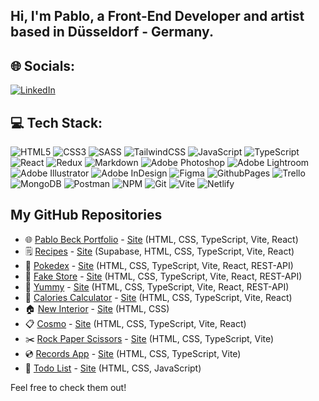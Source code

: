 ## Hi, I'm Pablo, a Front-End Developer and artist based in Düsseldorf - Germany.<br>

## 🌐 Socials:
[![LinkedIn](https://img.shields.io/badge/LinkedIn-%230077B5.svg?logo=linkedin&logoColor=white)](https://www.linkedin.com/in/pablobeck/) 

## 💻 Tech Stack:

![HTML5](https://img.shields.io/badge/html5-%23E34F26.svg?style=for-the-badge&logo=html5&logoColor=white) ![CSS3](https://img.shields.io/badge/css3-%231572B6.svg?style=for-the-badge&logo=css3&logoColor=white) ![SASS](https://img.shields.io/badge/SASS-hotpink.svg?style=for-the-badge&logo=SASS&logoColor=white) ![TailwindCSS](https://img.shields.io/badge/tailwindcss-%2338B2AC.svg?style=for-the-badge&logo=tailwind-css&logoColor=white) ![JavaScript](https://img.shields.io/badge/javascript-%23323330.svg?style=for-the-badge&logo=javascript&logoColor=%23F7DF1E) ![TypeScript](https://img.shields.io/badge/typescript-%23007ACC.svg?style=for-the-badge&logo=typescript&logoColor=white) ![React](https://img.shields.io/badge/react-%2320232a.svg?style=for-the-badge&logo=react&logoColor=%2361DAFB) ![Redux](https://img.shields.io/badge/redux-%23593d88.svg?style=for-the-badge&logo=redux&logoColor=white) ![Markdown](https://img.shields.io/badge/markdown-%23000000.svg?style=for-the-badge&logo=markdown&logoColor=white) ![Adobe Photoshop](https://img.shields.io/badge/adobe%20photoshop-%2331A8FF.svg?style=for-the-badge&logo=adobe%20photoshop&logoColor=white) ![Adobe Lightroom](https://img.shields.io/badge/Adobe%20Lightroom-31A8FF.svg?style=for-the-badge&logo=Adobe%20Lightroom&logoColor=white) ![Adobe Illustrator](https://img.shields.io/badge/adobe%20illustrator-%23FF9A00.svg?style=for-the-badge&logo=adobe%20illustrator&logoColor=white) ![Adobe InDesign](https://img.shields.io/badge/Adobe%20InDesign-49021F?style=for-the-badge&logo=adobeindesign&logoColor=FF3366) ![Figma](https://img.shields.io/badge/figma-%23F24E1E.svg?style=for-the-badge&logo=figma&logoColor=white) ![GithubPages](https://img.shields.io/badge/github%20pages-121013?style=for-the-badge&logo=github&logoColor=white) ![Trello](https://img.shields.io/badge/Trello-%23026AA7.svg?style=for-the-badge&logo=Trello&logoColor=white) ![MongoDB](https://img.shields.io/badge/MongoDB-%234ea94b.svg?style=for-the-badge&logo=mongodb&logoColor=white) ![Postman](https://img.shields.io/badge/Postman-FF6C37?style=for-the-badge&logo=postman&logoColor=white) ![NPM](https://img.shields.io/badge/NPM-%23CB3837.svg?style=for-the-badge&logo=npm&logoColor=white) ![Git](https://img.shields.io/badge/git-%23F05033.svg?style=for-the-badge&logo=git&logoColor=white) ![Vite](https://img.shields.io/badge/vite-%23646CFF.svg?style=for-the-badge&logo=vite&logoColor=white) ![Netlify](https://img.shields.io/badge/netlify-%23000000.svg?style=for-the-badge&logo=netlify&logoColor=#00C7B7)

## My GitHub Repositories

- 🌐 [Pablo Beck Portfolio](https://github.com/pablobeckg/pablogb) - [Site](https://pablogb.com) (HTML, CSS, TypeScript, Vite, React)
- 🗒️ [Recipes](https://github.com/pablobeckg/Recipes) - [Site](https://recipespablo.netlify.app/) (Supabase, HTML, CSS, TypeScript, Vite, React)
- 🐥 [Pokedex](https://github.com/pablobeckg/Pokedex) - [Site](https://pokedexpablo.netlify.app/) (HTML, CSS, TypeScript, Vite, React, REST-API)
- 🛒 [Fake Store](https://github.com/pablobeckg/fake-store) - [Site](https://fakestorepablo.netlify.app/) (HTML, CSS, TypeScript, Vite, React, REST-API)
- 🍳 [Yummy](https://github.com/pablobeckg/Yummy) - [Site](https://yummypablo.netlify.app) (HTML, CSS, TypeScript, Vite, React, REST-API)
- 💊 [Calories Calculator](https://github.com/pablobeckg/calorie_calculator) - [Site](https://caloriecalculatorpablo.netlify.app) (HTML, CSS, TypeScript, Vite, React)
- 🏠 [New Interior](https://github.com/pablobeckg/new_interior) - [Site](https://newinteriorpablo.netlify.app/) (HTML, CSS)
- 📋 [Cosmo](https://github.com/pablobeckg/cosmo) - [Site](https://cosmopablo.netlify.app) (HTML, CSS, TypeScript, Vite, React)
- ✂️ [Rock Paper Scissors](https://github.com/pablobeckg/rock_paper_scissors) - [Site](https://rockpaperscissorspablo.netlify.app) (HTML, CSS, TypeScript, Vite)
- 💿 [Records App](https://github.com/pablobeckg/records) - [Site](https://recordspablo.netlify.app) (HTML, CSS, TypeScript, Vite)
- 📝 [Todo List](https://github.com/pablobeckg/todo) - [Site](https://todopablo.netlify.app) (HTML, CSS, JavaScript)


Feel free to check them out!
